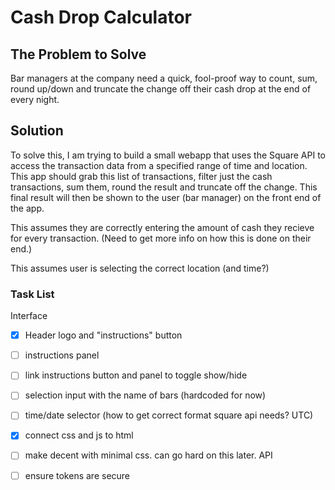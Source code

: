 # Cash Drop Calculator

## The Problem to Solve
Bar managers at the company need a quick, fool-proof way to count, sum, round up/down and truncate the change off their cash drop at the end of every night. 

## Solution
To solve this, I am trying to build a small webapp that uses the Square API to access the transaction data from a specified range of time and location. This app should grab this list of transactions, filter just the cash transactions, sum them, round the result and truncate off the change. This final result will then be shown to the user (bar manager) on the front end of the app. 

This assumes they are correctly entering the amount of cash they recieve for every transaction. (Need to get more info on how this is done on their end.)

This assumes user is selecting the correct location (and time?)

### Task List
Interface
- [x] Header logo and "instructions" button
- [ ] instructions panel 
- [ ] link instructions button and panel to toggle show/hide
- [ ] selection input with the name of bars (hardcoded for now)
- [ ] time/date selector (how to get correct format square api needs? UTC)
- [x] connect css and js to html
- [ ] make decent with minimal css. can go hard on this later.
API
- [ ] ensure tokens are secure


